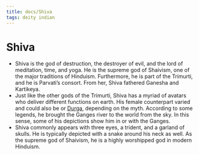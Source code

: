 ```yaml
---
title: docs/Shiva
tags: deity indian
---
```


# Shiva

- Shiva is the god of destruction, the destroyer of evil, and the lord of meditation, time, and yoga. He is the supreme god of Shaivism, one of the major traditions of Hinduism. Furthermore, he is part of the Trimurti, and he is Parvati’s consort. From her, Shiva fathered Ganesha and Kartikeya.
- Just like the other gods of the Trimurti, Shiva has a myriad of avatars who deliver different functions on earth. His female counterpart varied and could also be or [Durga](Durga.md), depending on the myth. According to some legends, he brought the Ganges river to the world from the sky. In this sense, some of his depictions show him in or with the Ganges.
- Shiva commonly appears with three eyes, a trident, and a garland of skulls. He is typically depicted with a snake around his neck as well. As the supreme god of Shaivism, he is a highly worshipped god in modern Hinduism.